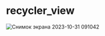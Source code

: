 # recycler_view
![Снимок экрана 2023-10-31 091042](https://github.com/Nananina2004/recycler_view/assets/119419810/96695b2f-53d8-4f6a-9aa4-13f73b90a449)
